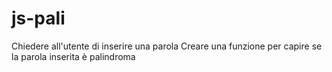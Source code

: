 # js-pali
Chiedere all'utente di inserire una parola
Creare una funzione per capire se la parola inserita è palindroma